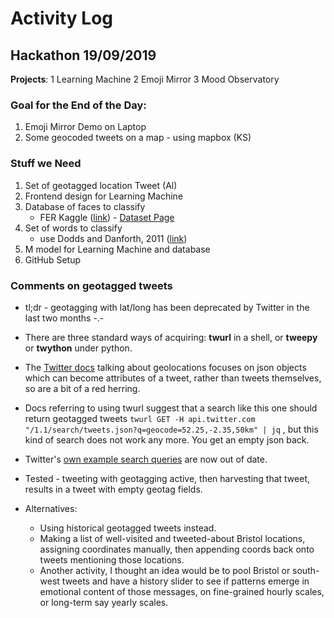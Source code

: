 # Activity Log

## Hackathon 19/09/2019

**Projects**: 
1 Learning Machine 
2 Emoji Mirror
3 Mood Observatory


### Goal for the End of the Day:

1. Emoji Mirror Demo on Laptop
2. Some geocoded tweets on a map - using mapbox (KS)


### Stuff we Need

1. Set of geotagged location Tweet (Al)
2. Frontend design for Learning Machine 
3. Database of faces to classify 
    - FER Kaggle ([link](./fer2013)) - [Dataset Page](https://www.kaggle.com/c/challenges-in-representation-learning-facial-expression-recognition-challenge/data)
4. Set of words to classify
    - use Dodds and Danforth, 2011 ([link](http://doi.org/10.1371/journal.pone.0026752))
5. M model for Learning Machine and database
6. GitHub Setup

### Comments on geotagged tweets

* tl;dr - geotagging with lat/long has been deprecated by Twitter in the last two months -.-
* There are three standard ways of acquiring: **twurl** in a shell, or **tweepy** or **twython** under python.
* The [Twitter docs](https://developer.twitter.com/en/docs/geo/places-near-location/api-reference/get-geo-search.html) talking about geolocations focuses on json objects which can become attributes of a tweet, rather than tweets themselves, so are a bit of a red herring.
* Docs referring to using twurl suggest that a search like this one should return geotagged tweets `twurl GET -H api.twitter.com "/1.1/search/tweets.json?q=geocode=52.25,-2.35,50km" | jq` , but this kind of search does not work any more. You get an empty json back.
* Twitter's [own example search queries](https://developer.twitter.com/en/docs/tweets/search/guides/standard-operators.html) are now out of date.
* Tested - tweeting with geotagging active, then harvesting that tweet, results in a tweet with empty geotag fields.

* Alternatives:
  * Using historical geotagged tweets instead.
  * Making a list of well-visited and tweeted-about Bristol locations, assigning coordinates manually, then appending coords back onto tweets mentioning those locations.
  * Another activity, I thought an idea would be to pool Bristol or south-west tweets and have a history slider to see if patterns emerge in emotional content of those messages, on fine-grained hourly scales, or long-term say yearly scales.
  
